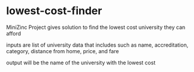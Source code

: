 # lowest-cost-finder
MiniZinc Project 
gives solution to find the lowest cost university they can afford

inputs are list of university data that includes such as name, accreditation, category, distance from home, price, and fare

output will be the name of the university with the lowest cost

